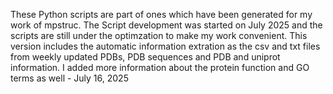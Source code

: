 These Python scripts are part of ones which have been generated for my work of mpstruc. 
The Script development was started on July 2025 and the scripts are still under the optimzation to make my work convenient. 
This version includes the automatic information extration as the csv and txt files from weekly updated PDBs, PDB sequences and PDB and uniprot information. I added more information about the protein function and GO terms as well - July 16, 2025

